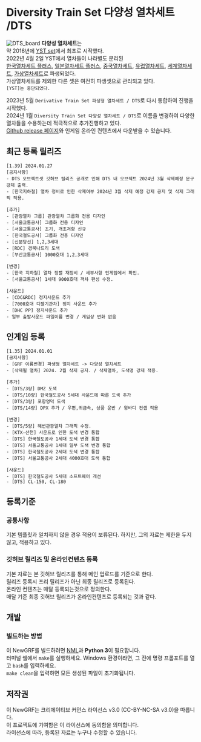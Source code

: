 # Diversity Train Set 다양성 열차세트 /DTS
![DTS_board](https://github.com/DTS-NewGRF/DTS/assets/55119879/1d585536-cb4e-4e32-8de7-77a44d9386a8)
**다양성 열차세트**는 <br>
약 2016년에 [YST set](https://github.com/evepoi/YST)에서 최초로 시작했다.<br>
2022년 4월 2일 YST에서 열차들이 나라별도 분리된 <br>
[한국열차세트 플러스](https://github.com/GBLINER/KoreanTrainSet_Plus), [일본열차세트 플러스](https://github.com/GBLINER/JapaneseTrainSet_Plus), [중국열차세트](https://github.com/GBLINER/ChineseTrainSet), 
[유럽열차세트](https://github.com/GBLINER/EuropeanTrainSet), [세계열차세트](https://github.com/GBLINER/WorldTrainSet), [가상열차세트](https://github.com/GBLINER/VirtualTrainSet)로 파생되었다.<br>
가상열차세트를 제외한 다른 셋은 여전히 파생셋으로 관리되고 있다.<br>
`[YST]는 중단되었다.`<br>

2023년 5월 `Derivative Train Set 파생형 열차세트 / DTS`로 다시 통합하여 진행을 시작했다.<br>
2024년 1월 `Diversity Train Set 다양성 열차세트 / DTS`로 이름을 변경하여 다양한 열차들을 수용하는데 적극적으로 추가진행하고 있다.<br>
[Github release 페이지](https://github.com/DTS-NewGRF/DTS/releases)와 인게임 온라인 컨텐츠에서 다운받을 수 있습니다.<br>

## 최근 등록 릴리즈
```
[1.39] 2024.01.27
[공지사항]
- DTS 오브젝트셋 깃허브 릴리즈 공개로 인해 DTS 내 오브젝트 2024년 3월 삭제예정 문구 강제 출력.
- [한국지하철] 열차 정비로 인한 삭제여부 2024년 3월 삭제 예정 강제 공지 및 삭제 그래픽 적용.

[추가]
- [관광열차 그룹] 관광열차 그룹화 전용 디자인
- [서울교통공사] 그룹화 전용 디자인
- [서울교통공사] 초기, 개조저항 신규
- [한국철도공사] 그룹화 전용 디자인 
- [신분당선] 1,2,3세대
- [RDC] 경북나드리 도색 
- [부산교통공사] 1000호대 1,2,3세대

[변경]
- [한국 지하철] 열차 정렬 재정비 / 세부사항 인게임에서 확인.
- [서울교통공사] 1세대 9000호대 객차 편성 수정.

[사운드]
- [CDC&RDC] 정지사운드 추가
- [7000호대 디젤기관차] 정지 사운드 추가
- [DHC PP] 정지사운드 추가
- 일부 출발사운드 파일이름 변경 / 게임상 변화 없음
```
## 인게임 등록
```
[1.35] 2024.01.01
[공지사항]
- [GRF 이름변경] 파생형 열차세트 -> 다양성 열차세트
- [삭제될 열차] 2024. 2월 삭제 공지. / 삭제열차, 도색명 강제 적용.

[추가]
- [DTS/3량] DMZ 도색
- [DTS/10량] 한국철도공사 5세대 사운드에 따른 도색 추가
- [DTS/3량] 포항영덕 도색
- [DTS/14량] DPX 추가 / 우편,귀금속, 상품 운반 / 윙바디 컨셉 적용

[변경]
- [DTS/5량] 해변관광열차 그래픽 수정.
- [KTX-산천] 사운드로 인한 도색 변경 통합
- [DTS] 한국철도공사 1세대 도색 변경 통합
- [DTS] 서울교통공사 1세대 일부 도색 변경 통합
- [DTS] 한국철도공사 2세대 도색 변경 통합
- [DTS] 서울교통공사 2세대 4000호대 도색 통합

[사운드]
- [DTS] 한국철도공사 5세대 소프트웨어 개선
- [DTS] CL-150, CL-180
```

## 등록기준
### 공통사항
기본 템플릿과 일치하지 않을 경우 적용이 보류된다. 하지만, 그외 자료는 제한을 두지 않고, 적용하고 있다.

### 깃허브 릴리즈 및 온라인컨텐츠 등록
기본 자료는 본 깃허브 릴리즈를 통해 메인 업로드를 기준으로 한다. <br>
릴리즈 등록시 프리 릴리즈가 아닌 최종 릴리즈로 등록된다. <br>
온라인 컨텐츠는 매달 등록되는것으로 정의한다. <br>
매달 기준 최종 깃허브 릴리즈가 온라인컨텐츠로 등록되는 것과 같다. <br>

## 개발
### 빌드하는 방법
이 NewGRF를 빌드하려면 [NML](https://github.com/OpenTTD/nml)과 **Python 3**이 필요합니다. <br> 
터미널 쉘에서 ``make``를 실행하세요. Windows 환경이라면, 그 전에 명령 프롬포트를 열고 ``bash``를 입력하세요.  <br>
``make clean``을 입력하면 모든 생성된 파일이 초기화됩니다.

## 저작권
이 NewGRF는 크리에이티브 커먼스 라이선스 v3.0 (CC-BY-NC-SA v3.0)을 따릅니다. <br>
이 프로젝트에 기여함은 이 라이선스에 동의함을 의미합니다. <br>
라이선스에 따라, 등록된 자료는 누구나 수정할 수 있습니다.
